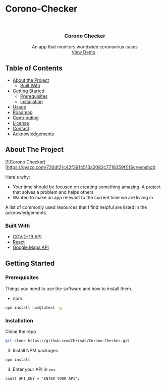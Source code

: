 # Corono-Checker




<!-- PROJECT LOGO -->
<br />
<p align="center">
 

  <h3 align="center">Corono Checker</h3>

  <p align="center">
    An app that monitors worldwide coronavirus cases
    <br />
    <a href="https://corono-checker.netlify.app/">View Demo</a>
    ·
  </p>
</p>



<!-- TABLE OF CONTENTS -->
## Table of Contents

* [About the Project](#about-the-project)
  * [Built With](#built-with)
* [Getting Started](#getting-started)
  * [Prerequisites](#prerequisites)
  * [Installation](#installation)
* [Usage](#usage)
* [Roadmap](#roadmap)
* [Contributing](#contributing)
* [License](#license)
* [Contact](#contact)
* [Acknowledgements](#acknowledgements)



<!-- ABOUT THE PROJECT -->
## About The Project

[![Corono Checker][https://gyazo.com/730df21c42f3914513a2082c7718359f]](Screenshot)


Here's why:
* Your time should be focused on creating something amazing. A project that solves a problem and helps others
* Wanted to make an app relevant to the current time we are liviing in



A list of commonly used resources that I find helpful are listed in the acknowledgements.

### Built With

* [COVID-19 API](https://covid19api.com)
* [React](https://reactjs.org)
* [Google Maps API](https://developers.google.com/maps/documentation)



<!-- GETTING STARTED -->
## Getting Started



### Prerequisites

Things you need to use the software and how to install them.
* npm
```sh
npm install npm@latest -g
```

### Installation

Clone the repo
```sh
git clone https://github.com/ChrisAs/Corono-Checker.git
```
3. Install NPM packages
```sh
npm install
```
4. Enter your API in `env`
```JS
const API_KEY = 'ENTER YOUR API';
```
